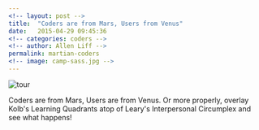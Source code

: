 ```yaml
---
<!-- layout: post -->
title:  "Coders are from Mars, Users from Venus"
date:   2015-04-29 09:45:36
<!-- categories: coders -->
<!-- author: Allen Liff -->
permalink: martian-coders
<!-- image: camp-sass.jpg -->
---
```

<img src="http://www.createplenty.org/wp-content/uploads/2011/11/Tourtile.jpg" alt="tour">



Coders are from Mars, Users are from Venus.  Or more properly, overlay Kolb's Learning Quadrants atop of Leary's Interpersonal Circumplex and see what happens!
